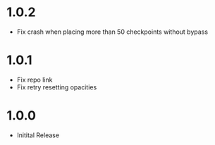 # 1.0.2

- Fix crash when placing more than 50 checkpoints without bypass

# 1.0.1

- Fix repo link
- Fix retry resetting opacities

# 1.0.0

- Initital Release